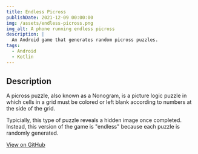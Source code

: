 ```yaml
---
title: Endless Picross
publishDate: 2021-12-09 00:00:00
img: /assets/endless-picross.png
img_alt: A phone running endless picross
description: |
  An Android game that generates random picross puzzles.
tags:
  - Android
  - Kotlin
---
```


## Description
A picross puzzle, also known as a Nonogram, is a picture logic puzzle in which cells in a grid must be colored or left blank according to numbers at the side of the grid. 

Typicially, this type of puzzle reveals a hidden image once completed. Instead, this version of the game is "endless" because each puzzle is randomly generated.

[View on GitHub](https://github.com/kaischuygon/mobile-app-dev/tree/master/EndlessPicross)
